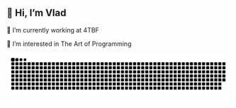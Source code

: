 ## 👋 Hi, I’m Vlad

🔭 I’m currently working at 4TBF

👀 I’m interested in The Art of Programming

![snake gif](https://github.com/Vlad1999/Vlad1999/blob/output/github-contribution-grid-snake.svg)

<!---
Vlad1999/Vlad1999 is a ✨ special ✨ repository because its `README.md` (this file) appears on your GitHub profile.
You can click the Preview link to take a look at your changes.
--->
